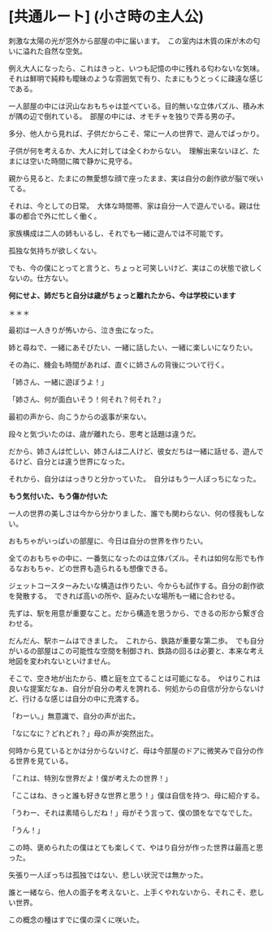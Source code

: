 # [共通ルート] (小さ時の主人公)
  
刺激な太陽の光が窓外から部屋の中に届います。　この室内は木質の床が木の匂いに溢れた自然な空気。  
  
例え大人になったら、これはきっと、いつも記憶の中に残れる匂わないな気味。それは鮮明で純粋も曖昧のような雰囲気で有り、たまにもうとっくに疎遠な感じである。  
  
一人部屋の中には沢山なおもちゃは並べている。目的無いな立体パズル、積み木が隅の辺で倒れている。　部屋の中には、オモチャを独りで弄る男の子。  
  
多分、他人から見れば、子供だからこそ、常に一人の世界で、遊んでばっかり。  
  
子供が何を考えるか、大人に対しては全くわからない。　理解出来ないほど、たまには空いた時間に隣で静かに見守る。  
  
親から見ると、たまにの無愛想な顔で座ったまま、実は自分の創作欲が脳で咲いてる。  
  
それは、今としての日常。　大体な時間帯、家は自分一人で遊んでいる。親は仕事の都合で外に忙しく働く。  
  
家族構成は二人の姉もいるし、それでも一緒に遊んでは不可能です。  
  
孤独な気持ちが欲しくない。  
  
でも、今の僕にとってと言うと、ちょっと可笑しいけど、実はこの状態で欲しくないの。仕方ない。  
  
**何にせよ、姉だちと自分は歳がちょっと離れたから、今は学校にいます**  
  
＊＊＊
  
最初は一人きりが怖いから、泣き虫になった。  
  
姉と尋ねで、一緒にあそびたい、一緒に話したい、一緒に楽しいになりたい。  
  
その為に、機会も時間があれば、直ぐに姉さんの背後について行く。

「姉さん、一緒に遊ぼうよ！」

「姉さん、何が面白いそう！何それ？何それ？」

最初の声から、向こうからの返事が来ない。  
  
段々と気づいたのは、歳が離れたら、思考と話題は違うだ。  

だから、姉さんは忙しい、姉さんは二人けど、彼女だちは一緒に話せる、遊んでるけど、自分とは違う世界になった。

それから、自分ははっきりと分かっていた。　自分はもう一人ぼっちになった。

**もう気付いた、もう傷か付いた**

一人の世界の美しさは今から分かりました、誰でも関わらない、何の怪我もしない。

おもちゃがいっぱいの部屋に、今日は自分の世界を作りたい。

全てのおもちゃの中に、一番気になったのは立体パズル。それは如何な形でも作るなおもちゃ、どの世界も造られるも想像できる。

ジェットコースターみたいな構造は作りたい、今からも試作する。自分の創作欲を発散する。　できれば高いの所や、庭みたいな場所も一緒に合わせる。

先ずは、駅を用意が重要なこと。だから構造を思うから、できるの形から繋ぎ合わせる。

だんだん、駅ホームはできました。　これから、鉄路が重要な第二歩。　でも自分がいるの部屋はこの可能性な空間を制御され、鉄路の回るは必要と、本来な考え地図を変われないといけません。

そこで、空き地が出たから、橋と庭を立てることは可能になる。　やはりこれは良いな提案だなぁ、自分が自分の考えを誇れる、何処からの自信が分からないけど、行けるな感じは自分の中に充満する。

「わーい。」無意識で、自分の声が出た。

「なになに？どれどれ？」母の声が突然出た。

何時から見ているとかは分からないけど、母は今部屋のドアに微笑みで自分の作る世界を見ている。

「これは、特別な世界だよ！僕が考えたの世界！」

「ここはね、きっと誰も好きな世界と思う！」僕は自信を持つ、母に紹介する。

「うわー、それは素晴らしだね！」母がそう言って、僕の頭をなでなでした。

「うん！」

この時、褒められたの僕はとても楽しくて、やはり自分が作った世界は最高と思った。

矢張り一人ぼっちは孤独ではない、悲しい状況では無かった。

誰と一緒なら、他人の面子を考えないと、上手くやれないから、それこそ、悲しい世界。

この概念の種はすでに僕の深くに咲いた。
